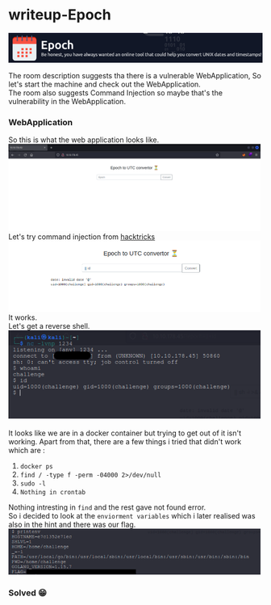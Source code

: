 <h1>writeup-Epoch</h1>
<img src="./img/logo.png" alt="logo" width="700">
<p>
    The room description suggests tha there is a vulnerable WebApplication, So let's start the machine and check out the WebApplication.<br>
    The room also suggests Command Injection so maybe that's the vulnerability in the WebApplication.
</p>

<h3>WebApplication</h3>
<p>
    So this is what the web application looks like.<br>
    <img src="./img/webPage.png" alt="webPage" width="500"><br>
    Let's try command injection from <a href="https://book.hacktricks.xyz/pentesting-web/command-injection">hacktricks</a><br>
    <img src="./img/webPage2.png" alt="webPage2" width="500"><br>
    It works.<br>
    Let's get a reverse shell. <br>
    <img src="./img/shell.png" alt="shell" width="500"><br><br>
    It looks like we are in a docker container but trying to get out of it isn't working. Apart from that, there are a few things i tried that didn't work which are : <br>
    <ol>
        <li><code>docker ps</code></li>
        <li><code>find / -type f -perm -04000 2>/dev/null</code></li>
        <li><code>sudo -l</code></li>
        <li><code>Nothing in crontab</code></li>
    </ol>
    Nothing intresting in <code>find</code> and the rest gave <cod
    e>not found</code> error. <br>
    So i decided to look at the <code>enviorment variables</code> which i later realised was also in the hint and there was our flag.<br>
    <img src="./img/flag.png" alt="flag" width="500">
</p>
<h3>Solved 😁</h3>